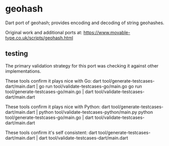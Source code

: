 
geohash
=======

Dart port of geohash; provides encoding and decoding of string geohashes.

Original work and additional ports at:
https://www.movable-type.co.uk/scripts/geohash.html


testing
-------

The primary validation strategy for this port was checking it against other implementations.

These tools confirm it plays nice with Go:
dart tool/generate-testcases-dart/main.dart | go run tool/validate-testcases-go/main.go
go run tool/generate-testcases-go/main.go | dart tool/validate-testcases-dart/main.dart

These tools confirm it plays nice with Python:
dart tool/generate-testcases-dart/main.dart | python tool/validate-testcases-python/main.py
python tool/generate-testcases-go/main.go | dart tool/validate-testcases-dart/main.dart

These tools confirm it's self consistent:
dart tool/generate-testcases-dart/main.dart | dart tool/validate-testcases-dart/main.dart
